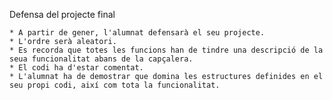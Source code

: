   Defensa del projecte final

    * A partir de gener, l'alumnat defensarà el seu projecte.
    * L'ordre serà aleatori.
    * Es recorda que totes les funcions han de tindre una descripció de la seua funcionalitat abans de la capçalera.
    * El codi ha d'estar comentat.
    * L'alumnat ha de demostrar que domina les estructures definides en el seu propi codi, així com tota la funcionalitat.
